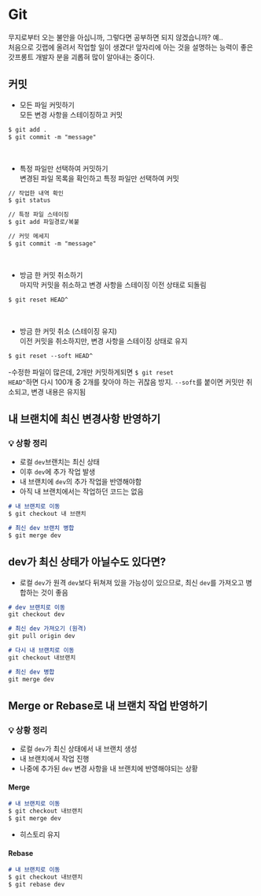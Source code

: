 # Git
무지로부터 오는 불안을 아십니까, 그렇다면 공부하면 되지 않겠습니까? 예..<br>
처음으로 깃랩에 올려서 작업할 일이 생겼다! 앞자리에 아는 것을 설명하는 능력이 좋은 갓프롱트 개발자 분을 괴롭혀 많이 알아내는 중이다.

## 커밋

- 모든 파일 커밋하기<br>
모든 변경 사항을 스테이징하고 커밋
```md
$ git add .
$ git commit -m "message"
```

<br>

- 특정 파일만 선택하여 커밋하기 <br>
변경된 파일 목록을 확인하고 특정 파일만 선택하여 커밋
```md
// 작업한 내역 확인
$ git status 

// 특정 파일 스테이징
$ git add 파일경로/복붙

// 커밋 메세지
$ git commit -m "message"
```

<br>

- 방금 한 커밋 취소하기<br>
마지막 커밋을 취소하고 변경 사항을 스테이징 이전 상태로 되돌림
```md
$ git reset HEAD^
```

<br>

- 방금 한 커밋 취소 (스테이징 유지) <br>
이전 커밋을 취소하지만, 변경 사항을 스테이징 상태로 유지
```md
$ git reset --soft HEAD^
```
-수정한 파일이 많은데, 2개만 커밋하게되면 <code>$ git reset HEAD^</code>하면 다시 100개 중 2개를 찾아야 하는 귀찮음 방지. <code>--soft</code>를 붙이면 커밋만 취소되고, 변경 내용은 유지됨



## 내 브랜치에 최신 변경사항 반영하기

<!-- ![gitmerge](/docs/public/git1.png) -->
<!-- ![gitmerge](/docs/public/git2.png) -->

### 💡 상황 정리
- 로컬 <code>dev</code>브랜치는 최신 상태 
- 이후 <code>dev</code>에 추가 작업 발생
- 내 브랜치에 <code>dev</code>의 추가 작업을 반영해야함
- 아직 내 브랜치에서는 작업하던 코드는 없음

```md
# 내 브랜치로 이동
$ git checkout 내 브랜치

# 최신 dev 브랜치 병합
$ git merge dev
```

## dev가 최신 상태가 아닐수도 있다면?
- 로컬 <code>dev</code>가 원격 <code>dev</code>보다 뒤쳐져 있을 가능성이 있으므로, 최신 <code>dev</code>를 가져오고 병합하는 것이 좋음

```md
# dev 브랜치로 이동
git checkout dev

# 최신 dev 가져오기 (원격)
git pull origin dev

# 다시 내 브랜치로 이동
git checkout 내브랜치

# 최신 dev 병합
git merge dev
```

## Merge or Rebase로 내 브랜치 작업 반영하기

### 💡 상황 정리
- 로컬 <code>dev</code>가 최신 상태에서 내 브랜치 생성
- 내 브랜치에서 작업 진행
- 나중에 추가된 <code>dev</code> 변경 사항을 내 브랜치에 반영해야되는 상황

#### Merge 
<!-- ![gitmerge](/docs/public/git5.png) -->
<!-- ![gitmerge](/docs/public/git6.png) -->

```md
# 내 브랜치로 이동
$ git checkout 내브랜치
$ git merge dev
```
- 히스토리 유지

#### Rebase

<!-- ![gitmerge](/docs/public/git3.png) -->
<!-- ![gitmerge](/docs/public/git4.png) -->

```md
# 내 브랜치로 이동
$ git checkout 내브랜치
$ git rebase dev
```